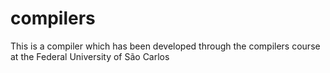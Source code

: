 # compilers
This is a compiler which has been developed through the compilers course at the Federal University of São Carlos
